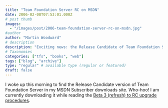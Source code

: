 ```yaml
---
title: "Team Foundation Server RC on MSDN"
date: 2006-02-08T07:53:01.000Z
# post thumb
images:
  - "/images/post/2006-team-foundation-server-rc-on-msdn.jpg"
#author
author: "Martin Woodward"
# description
description: "Exciting news: the Release Candidate of Team Foundation Server is now available for download on MSDN for eager developers!"
# Taxonomies
categories: ["tfs", "books", "web"]
tags: ["blog", "archive"]
type: "regular" # available type (regular or featured)
draft: false
---
```

I woke up this morning to find the Release Candidate version of Team Foundation Server in my MSDN Subscriber downloads site.  Who-hoo!  I am currently downloading it while reading the [Beta 3 (refresh) to RC upgrade procedures](http://blogs.msdn.com/robcaron/archive/2006/02/07/527022.aspx).